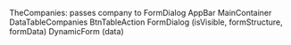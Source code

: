 TheCompanies: passes company to FormDialog
    AppBar
    MainContainer
        DataTableCompanies
            BtnTableAction
        FormDialog (isVisible, formStructure, formData)
            DynamicForm (data)
